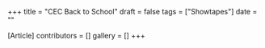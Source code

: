 +++
title = "CEC Back to School"
draft = false
tags = ["Showtapes"]
date = ""

[Article]
contributors = []
gallery = []
+++